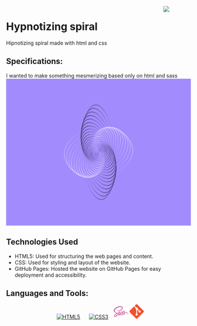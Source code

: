 <img align="right" src="https://media.giphy.com/media/du3J3cXyzhj75IOgvA/giphy.gif" width="75"/>

# Hypnotizing spiral
Hipnotizing spiral made with html and css
## Specifications:
I wanted to make something mesmerizing based only on html and sass
<img src="image/output 1.png" title="spiral" alt="Git" width="800" height="400"/>
 

## Technologies Used
- HTML5: Used for structuring the web pages and content.
- CSS: Used for styling and layout of the website.
- GitHub Pages: Hosted the website on GitHub Pages for easy deployment and accessibility.

## Languages and Tools:
<div align="center">  
 <a href="https://en.wikipedia.org/wiki/HTML5" target="_blank"><img style="margin: 10px" src="https://profilinator.rishav.dev/skills-assets/html5-original-wordmark.svg" alt="HTML5" height="50" /></a>
 <a href="https://www.w3schools.com/css/" target="_blank"><img style="margin: 10px" src="https://profilinator.rishav.dev/skills-assets/css3-original-wordmark.svg" alt="CSS3" height="50" /></a>
<img src="https://raw.githubusercontent.com/teamedwardforever/Readme-Generator/71f25dd8b98329b168142a6b782a107b75eab178/svg/Skills/Frontend/sass-original.svg" alt="Sass" width="40" height="40"/>
<img src="https://github.com/devicons/devicon/blob/master/icons/git/git-original.svg" title="Git" alt="Git" width="40" height="40"/>
</div>